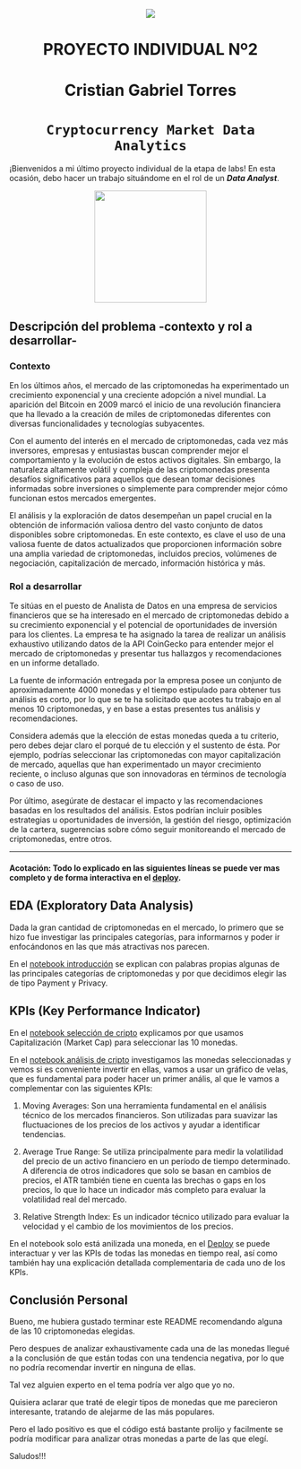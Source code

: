 <p align=center><img src=https://d31uz8lwfmyn8g.cloudfront.net/Assets/logo-henry-white-lg.png><p>

# <h1 align=center> **PROYECTO INDIVIDUAL Nº2** </h1>
# <h1 align=center> Cristian Gabriel Torres </h1>

# <h1 align=center>**`Cryptocurrency Market Data Analytics`**</h1>


¡Bienvenidos a mi último proyecto individual de la etapa de labs! En esta ocasión, debo hacer un trabajo situándome en el rol de un ***Data Analyst***.

<p align='center'>
<img src = 'https://www.clarin.com/img/2023/06/14/WJlAYJhAg_360x240__1.jpg' height = 200>
<p>


## **Descripción del problema -contexto y rol a desarrollar-**

### **Contexto**

En los últimos años, el mercado de las criptomonedas ha experimentado un crecimiento exponencial y una creciente adopción a nivel mundial. La aparición del Bitcoin en 2009 marcó el inicio de una revolución financiera que ha llevado a la creación de miles de criptomonedas diferentes con diversas funcionalidades y tecnologías subyacentes.

Con el aumento del interés en el mercado de criptomonedas, cada vez más inversores, empresas y entusiastas buscan comprender mejor el comportamiento y la evolución de estos activos digitales. Sin embargo, la naturaleza altamente volátil y compleja de las criptomonedas presenta desafíos significativos para aquellos que desean tomar decisiones informadas sobre inversiones o simplemente para comprender mejor cómo funcionan estos mercados emergentes.

El análisis y la exploración de datos desempeñan un papel crucial en la obtención de información valiosa dentro del vasto conjunto de datos disponibles sobre criptomonedas. En este contexto, es clave el uso de una valiosa fuente de datos actualizados que proporcionen información sobre una amplia variedad de criptomonedas, incluidos precios, volúmenes de negociación, capitalización de mercado, información histórica y más.


### **Rol a desarrollar**

Te sitúas en el puesto de Analista de Datos en una empresa de servicios financieros que se ha interesado en el mercado de criptomonedas debido a su crecimiento exponencial y el potencial de oportunidades de inversión para los clientes. La empresa te ha asignado la tarea de realizar un análisis exhaustivo utilizando datos de la API CoinGecko para entender mejor el mercado de criptomonedas y presentar tus hallazgos y recomendaciones en un informe detallado.

La fuente de información entregada por la empresa posee un conjunto de aproximadamente 4000 monedas y el tiempo estipulado para obtener tus análisis es corto, por lo que se te ha solicitado que acotes tu trabajo en al menos 10 criptomonedas, y en base a estas presentes tus análisis y recomendaciones.

Considera además que la elección de estas monedas queda a tu criterio, pero debes dejar claro el porqué de tu elección y el sustento de ésta. Por ejemplo, podrías seleccionar las criptomonedas con mayor capitalización de mercado, aquellas que han experimentado un mayor crecimiento reciente, o incluso algunas que son innovadoras en términos de tecnología o caso de uso.

Por último, asegúrate de destacar el impacto y las recomendaciones basadas en los resultados del análisis. Estos podrían incluir posibles estrategias u oportunidades de inversión, la gestión del riesgo, optimización de la cartera, sugerencias sobre cómo seguir monitoreando el mercado de criptomonedas, entre otros.

---

#### Acotación: Todo lo explicado en las siguientes líneas se puede ver mas completo y de forma interactiva en el [deploy](dufbasnfkjnasnfsanfnlkñsanflkñnakñsjnfkñjsanfksñjnasn).

## **EDA (Exploratory Data Analysis)**

Dada la gran cantidad de criptomonedas en el mercado, lo primero que se hizo fue investigar las principales categorías, para informarnos y poder ir enfocándonos en las que más atractivas nos parecen.

En el [notebook introducción](https://github.com/cristian-torres-ds/henry_proyecto_individual_2/blob/main/Introducci%C3%B3n.ipynb) se explican con palabras propias algunas de las principales categorías de criptomonedas y por que decidimos elegir las de tipo Payment y Privacy.


## **KPIs (Key Performance Indicator)**

En el [notebook selección de cripto](https://github.com/cristian-torres-ds/henry_proyecto_individual_2/blob/main/1_crypto_selection.ipynb) explicamos por que usamos Capitalización (Market Cap) para seleccionar las 10 monedas.

En el [notebook análisis de cripto](https://github.com/cristian-torres-ds/henry_proyecto_individual_2/blob/main/2_crypto_analysis.ipynb) investigamos las monedas seleccionadas y vemos si es conveniente invertir en ellas, vamos a usar un gráfico de velas, que es fundamental para poder hacer un primer anális, al que le vamos a complementar con las siguientes KPIs:

1. Moving Averages: Son una herramienta fundamental en el análisis técnico de los mercados financieros. Son utilizadas para suavizar las fluctuaciones de los precios de los activos y ayudar a identificar tendencias.

2. Average True Range: Se utiliza principalmente para medir la volatilidad del precio de un activo financiero en un período de tiempo determinado. A diferencia de otros indicadores que solo se basan en cambios de precios, el ATR también tiene en cuenta las brechas o gaps en los precios, lo que lo hace un indicador más completo para evaluar la volatilidad real del mercado.

3. Relative Strength Index: Es un indicador técnico utilizado para evaluar la velocidad y el cambio de los movimientos de los precios.

En el notebook solo está anilizada una moneda, en el [Deploy](jkdsakgbkjsdñkg) se puede interactuar y ver las KPIs de todas las monedas en tiempo real, así como también hay una explicación detallada complementaria de cada uno de los KPIs.


## **Conclusión Personal**

Bueno, me hubiera gustado terminar este README recomendando alguna de las 10 criptomonedas elegidas.

Pero despues de analizar exhaustivamente cada una de las monedas llegué a la conclusión de que están todas con una tendencia negativa, por lo que no podría recomendar invertir en ninguna de ellas.

Tal vez alguien experto en el tema podría ver algo que yo no.

Quisiera aclarar que traté de elegir tipos de monedas que me parecieron interesante, tratando de alejarme de las más populares. 

Pero el lado positivo es que el código está bastante prolijo y facilmente se podría modificar para analizar otras monedas a parte de las que elegí.

Saludos!!!